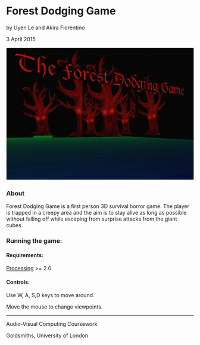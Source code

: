 # Forest Dodging Game
by Uyen Le and Akira Fiorentino

3 April 2015

![alt text](https://github.com/uyenle57/AV-Computing/raw/master/data/screenshot.png "Forest-Dodging-Game-Screenshot")

### About
Forest Dodging Game is a first person 3D survival horror game. The player is trapped in a creepy area and the aim is to stay alive as long as possible without falling off while escaping from surprise attacks from the giant cubes.

### Running the game:
#### Requirements:
[Processing](https://processing.org) >= 2.0

#### Controls:
Use W, A, S,D keys to move around.

Move the mouse to change viewpoints.

-------
Audio-Visual Computing Coursework

Goldsmiths, University of London
